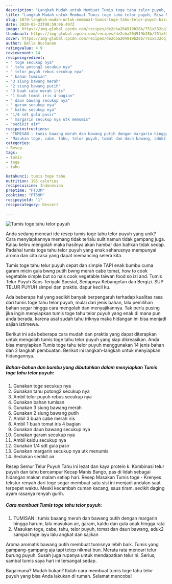 ```yaml
---
description: "Langkah Mudah untuk Membuat Tumis toge tahu telor puyuh, Bisa Manjain Lidah"
title: "Langkah Mudah untuk Membuat Tumis toge tahu telor puyuh, Bisa Manjain Lidah"
slug: 1879-langkah-mudah-untuk-membuat-tumis-toge-tahu-telor-puyuh-bisa-manjain-lidah
date: 2020-05-23T00:59:06.497Z
image: https://img-global.cpcdn.com/recipes/de2cba204919b28b/751x532cq70/tumis-toge-tahu-telor-puyuh-foto-resep-utama.jpg
thumbnail: https://img-global.cpcdn.com/recipes/de2cba204919b28b/751x532cq70/tumis-toge-tahu-telor-puyuh-foto-resep-utama.jpg
cover: https://img-global.cpcdn.com/recipes/de2cba204919b28b/751x532cq70/tumis-toge-tahu-telor-puyuh-foto-resep-utama.jpg
author: Belle Buchanan
ratingvalue: 4.9
reviewcount: 14
recipeingredient:
- " toge secukup nya"
- " tahu potong2 secukup nya"
- " telor puyuh rebus secukup nya"
- " bahan tumisan"
- "3 siung bawang merah"
- "2 siung bawang putih"
- "3 buah cabe merah iris"
- "1 buah tomat iris 4 bagian"
- " daun bawang secukup nya"
- " garam secukup nya"
- " kaldu secukup nya"
- "1/4 sdt gula pasir"
- " margarin secukup nya utk menumis"
- "sedikit air"
recipeinstructions:
- "TUMISAN : tumis baaang merah dan bawang putih dengan margarin hingga harum, lalu masukan air, garam, kaldu dan gula aduk hingga rata"
- "Masukan toge, cabe, tahu, telor puyuh, tomat dan daun bawang, aduk2 sampai toge layu lalu angkat dan sajikan"
categories:
- Resep
tags:
- tumis
- toge
- tahu

katakunci: tumis toge tahu 
nutrition: 195 calories
recipecuisine: Indonesian
preptime: "PT33M"
cooktime: "PT39M"
recipeyield: "1"
recipecategory: Dessert

---
```



![Tumis toge tahu telor puyuh](https://img-global.cpcdn.com/recipes/de2cba204919b28b/751x532cq70/tumis-toge-tahu-telor-puyuh-foto-resep-utama.jpg)

Anda sedang mencari ide resep tumis toge tahu telor puyuh yang unik? Cara menyiapkannya memang tidak terlalu sulit namun tidak gampang juga. Kalau keliru mengolah maka hasilnya akan hambar dan bahkan tidak sedap. Padahal tumis toge tahu telor puyuh yang enak seharusnya mempunyai aroma dan cita rasa yang dapat memancing selera kita.

Tumis toge tahu telur puyuh cepat dan simple TAPI enak bumbu cuma garam micin gula bwng putih bwng merah cabe tomat, how to cook vegetable simple but so nais cook vegetable taiwan food so izi and. Tumis Telur Puyuh Saos Teriyaki Spesial, Sedapnya Kebangetan dan Bergizi. SUP TELUR PUYUH simpel dan praktis. dapur kecil ku.

Ada beberapa hal yang sedikit banyak berpengaruh terhadap kualitas rasa dari tumis toge tahu telor puyuh, mulai dari jenis bahan, lalu pemilihan bahan segar hingga cara mengolah dan menyajikannya. Tak perlu pusing jika ingin menyiapkan tumis toge tahu telor puyuh yang enak di mana pun anda berada, karena asal sudah tahu triknya maka hidangan ini bisa menjadi sajian istimewa.


Berikut ini ada beberapa cara mudah dan praktis yang dapat diterapkan untuk mengolah tumis toge tahu telor puyuh yang siap dikreasikan. Anda bisa menyiapkan Tumis toge tahu telor puyuh menggunakan 14 jenis bahan dan 2 langkah pembuatan. Berikut ini langkah-langkah untuk menyiapkan hidangannya.

<!--inarticleads1-->

##### Bahan-bahan dan bumbu yang dibutuhkan dalam menyiapkan Tumis toge tahu telor puyuh:

1. Gunakan  toge secukup nya
1. Gunakan  tahu potong2 secukup nya
1. Ambil  telor puyuh rebus secukup nya
1. Gunakan  bahan tumisan
1. Gunakan 3 siung bawang merah
1. Gunakan 2 siung bawang putih
1. Ambil 3 buah cabe merah iris
1. Ambil 1 buah tomat iris 4 bagian
1. Gunakan  daun bawang secukup nya
1. Gunakan  garam secukup nya
1. Ambil  kaldu secukup nya
1. Gunakan 1/4 sdt gula pasir
1. Gunakan  margarin secukup nya utk menumis
1. Sediakan sedikit air


Resep Semur Telur Puyuh Tahu ini lezat dan kaya protein k. Kombinasi telur puyuh dan tahu bercampur Kecap Manis Bango, pas di lidah sebagai hidangan makan malam setiap hari. Resep Masakan Tumis toge - Krenyes tekstur renyah dari toge segar membuat satu sisi ini menjadi andalan saat terpepet waktu. Meski kecambah cuman kacang, saus tiram, sedikit daging ayam rasanya renyah gurih. 

<!--inarticleads2-->

##### Cara membuat Tumis toge tahu telor puyuh:

1. TUMISAN : tumis baaang merah dan bawang putih dengan margarin hingga harum, lalu masukan air, garam, kaldu dan gula aduk hingga rata
1. Masukan toge, cabe, tahu, telor puyuh, tomat dan daun bawang, aduk2 sampai toge layu lalu angkat dan sajikan


Aroma aromatik bawang putih membuat tumisnya lebih baik. Tumis yang gampang-gampang aja tapi tetep nikmat bun. Merata rata mencari telur burung puyuh. Susah juga rupanya untuk mendapatkan telur ni. Serius, sambal tumis saya hari ini tersangat sedap. 

Bagaimana? Mudah bukan? Itulah cara membuat tumis toge tahu telor puyuh yang bisa Anda lakukan di rumah. Selamat mencoba!
